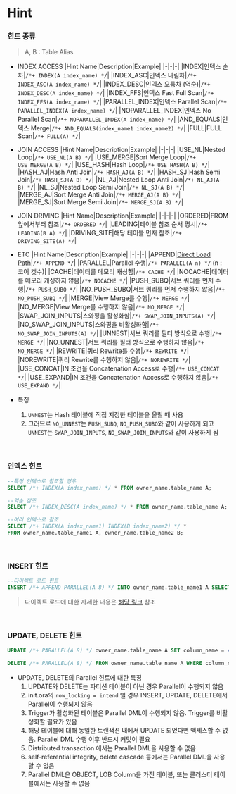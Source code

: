 Hint
===

### 힌트 종류
>A, B : Table Alias
* INDEX ACCESS
  |Hint Name|Description|Example|
  |-|-|-|
  |INDEX|인덱스 순차|`/*+ INDEX(A index_name) */`|
  |INDEX_ASC|인덱스 내림차|`/*+ INDEX_ASC(A index_name) */`|
  |INDEX_DESC|인덱스 오름차 (역순)|`/*+ INDEX_DESC(A index_name) */`|
  |INDEX_FFS|인덱스 Fast Full Scan|`/*+ INDEX_FFS(A index_name) */`|
  |PARALLEL_INDEX|인덱스 Parallel Scan|`/*+ PARALLEL_INDEX(A index_name) */`|
  |NOPARALLEL_INDEX|인덱스 No Parallel Scan|`/*+ NOPARALLEL_INDEX(A index_name) */`|
  |AND_EQUALS|인덱스 Merge|`/*+ AND_EQUALS(index_name1 index_name2) */`|
  |FULL|FULL Scan|`/*+ FULL(A) */`|

* JOIN ACCESS
  |Hint Name|Description|Example|
  |-|-|-|
  |USE_NL|Nested Loop|`/*+ USE_NL(A B) */`|
  |USE_MERGE|Sort Merge Loop|`/*+ USE_MERGE(A B) */`|
  |USE_HASH|Hash Loop|`/*+ USE_HASH(A B) */`|
  |HASH_AJ|Hash Anti Join|`/*+ HASH_AJ(A B) */`|
  |HASH_SJ|Hash Semi Join|`/*+ HASH_SJ(A B) */`|
  |NL_AJ|Nested Loop Anti Join|`/*+ NL_AJ(A B) */`|
  |NL_SJ|Nested Loop Semi Join|`/*+ NL_SJ(A B) */`|
  |MERGE_AJ|Sort Merge Anti Join|`/*+ MERGE_AJ(A B) */`|
  |MERGE_SJ|Sort Merge Semi Join|`/*+ MERGE_SJ(A B) */`|

* JOIN DRIVING
  |Hint Name|Description|Example|
  |-|-|-|
  |ORDERED|FROM 앞에서부터 참조|`/*+ ORDERED */`|
  |LEADING|테이블 참조 순서 명시|`/*+ LEADING(B A) */`|
  |DRIVING_SITE|해당 테이블 먼저 참조|`/*+ DRIVING_SITE(A) */`|

* ETC
  |Hint Name|Description|Example|
  |-|-|-|
  |APPEND|[Direct Load Path](../direct-path-load/README.md)|`/*+ APPEND */`|
  |PARALLEL|Parallel 수행|`/*+ PARALLEL(A n) */` (n : 코어 갯수)|
  |CACHE|데이터를 메모리 캐싱함|`/*+ CACHE */`|
  |NOCACHE|데이터를 메모리 캐싱하지 않음|`/*+ NOCACHE */`|
  |PUSH_SUBQ|서브 쿼리를 먼저 수행|`/*+ PUSH_SUBQ */`|
  |NO_PUSH_SUBQ|서브 쿼리를 먼저 수행하지 않음|`/*+ NO_PUSH_SUBQ */`|
  |MERGE|View Merge를 수행|`/*+ MERGE */`|
  |NO_MERGE|View Merge를 수행하지 않음|`/*+ NO_MERGE */`|
  |SWAP_JOIN_INPUTS|스와핑을 활성화함|`/*+ SWAP_JOIN_INPUTS(A) */`|
  |NO_SWAP_JOIN_INPUTS|스와핑을 비활성화함|`/*+ NO_SWAP_JOIN_INPUTS(A) */`|
  |UNNEST|서브 쿼리를 필터 방식으로 수행|`/*+ MERGE */`|
  |NO_UNNEST|서브 쿼리를 필터 방식으로 수행하지 않음|`/*+ NO_MERGE */`|
  |REWRITE|쿼리 Rewrite를 수행|`/*+ REWRITE */`|
  |NOREWRITE|쿼리 Rewrite를 수행하지 않음|`/*+ NOREWRITE */`|
  |USE_CONCAT|IN 조건을 Concatenation Access로 수행|`/*+ USE_CONCAT */`|
  |USE_EXPAND|IN 조건을 Concatenation Access로 수행하지 않음|`/*+ USE_EXPAND */`|

* 특징
  1. `UNNEST`는 Hash 테이블에 직접 지정한 테이블을 올릴 때 사용
  1. 그러므로 `NO_UNNEST`는 `PUSH_SUBQ`, `NO_PUSH_SUBQ`와 같이 사용하게 되고 `UNNEST`는 `SWAP_JOIN_INPUTS`, `NO_SWAP_JOIN_INPUTS`와 같이 사용하게 됨

<br>

### 인덱스 힌트
```sql
--특정 인덱스로 참조할 경우
SELECT /*+ INDEX(A index_name) */ * FROM owner_name.table_name A;

--역순 참조
SELECT /*+ INDEX_DESC(A index_name) */ * FROM owner_name.table_name A;

--여러 인덱스로 참조
SELECT /*+ INDEX(A index_name1) INDEX(B index_name2) */ *
FROM owner_name.table_name1 A, owner_name.table_name2 B;
```

<br>

### INSERT 힌트
```sql
--다이렉트 로드 힌트
INSERT /*+ APPEND PARALLEL(A 8) */ INTO owner_name.table_name1 A SELECT /*+ PARALLEL(B 8) */ * FROM owner_name.table_name2 B;
```
>다이렉트 로드에 대한 자세한 내용은 [해당 링크](../direct-path-load/README.md) 참조

<br>

### UPDATE, DELETE 힌트
```sql
UPDATE /*+ PARALLEL(A 8) */ owner_name.table_name A SET column_name = value WHERE column_name = value;

DELETE /*+ PARALLEL(A 8) */ FROM owner_name.table_name A WHERE column_name = value;
```

* UPDATE, DELETE의 Parallel 힌트에 대한 특징
  1. UPDATE와 DELETE는 파티션 테이블이 아닌 경우 Parallel이 수행되지 않음
  1. init.ora의 `row_locking = intend` 일 경우 INSERT, UPDATE, DELETE에서 Parallel이 수행되지 않음
  1. Trigger가 활성화된 테이블은 Parallel DML이 수행되지 않음. Trigger를 비활성화할 필요가 있음
  1. 해당 테이블에 대해 동일한 트랜잭션 내에서 UPDATE 되었다면 액세스할 수 없음. Parallel DML 수행 이후 반드시 커밋이 필요
  1. Distributed transaction 에서는 Parallel DML을 사용할 수 없음
  1. self-referential integrity, delete cascade 등에서는 Parallel DML을 사용할 수 없음
  1. Parallel DML은 OBJECT, LOB Column을 가진 테이블, 또는 클러스터 테이블에서는 사용할 수 없음

<br>
